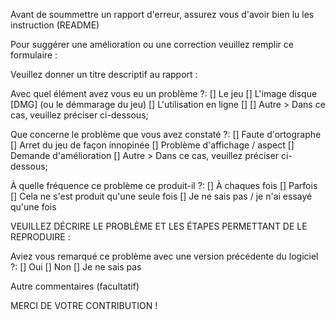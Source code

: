 Avant de soummettre un rapport d'erreur, assurez vous d'avoir bien lu les instruction (README)

Pour suggérer une amélioration ou une correction veuillez remplir ce formulaire :

Veuillez donner un titre descriptif au rapport :

Avec quel élément avez vous eu un problème ?:
[] Le jeu
[] L'image disque [DMG] (ou le démmarage du jeu)
[] L'utilisation en ligne
[] [] Autre > Dans ce cas, veuillez préciser ci-dessous;

Que concerne le problème que vous avez constaté ?:
[] Faute d'ortographe
[] Arret du jeu de façon innopinée
[] Problème d'affichage / aspect
[] Demande d'amélioration
[] Autre > Dans ce cas, veuillez préciser ci-dessous;

À quelle fréquence ce problème ce produit-il ?:
[] À chaques fois
[] Parfois
[] Cela ne s'est produit qu'une seule fois
[] Je ne sais pas / je n'ai essayé qu'une fois

VEUILLEZ DÉCRIRE LE PROBLÈME ET LES ÉTAPES PERMETTANT DE LE REPRODUIRE :


Aviez vous remarqué ce problème avec une version précédente du logiciel ?:
[] Oui
[] Non
[] Je ne sais pas

Autre commentaires (facultatif)

MERCI DE VOTRE CONTRIBUTION !
